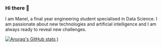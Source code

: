 ### Hi there 👋

I am Manel, a final year engineering student specialised in Data Science. I am passionate about new technologies and artificial intelligence and I am always ready to reveal new challenges.


[![Anurag's GitHub stats](https://github-readme-stats.vercel.app/api?username=Manel-Fares&show_icons=true&theme=radical)
)](https://github.com/anuraghazra/github-readme-stats)

<!--
**Manel-Fares/Manel-Fares** is a ✨ _special_ ✨ repository because its `README.md` (this file) appears on your GitHub profile.



Here are some ideas to get you started:

- 🔭 I’m currently working on ...
- 🌱 I’m currently learning ...
- 👯 I’m looking to collaborate on ...
- 🤔 I’m looking for help with ...
- 💬 Ask me about ...
- 📫 How to reach me: ...
- 😄 Pronouns: ...
- ⚡ Fun fact: ...
-->
